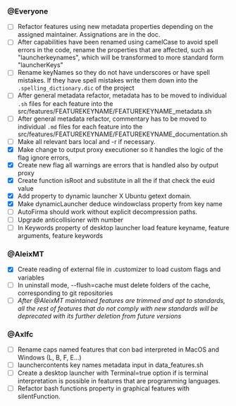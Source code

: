 ### @Everyone
- [ ] Refactor features using new metadata properties depending on the assigned maintainer.
      Assignations are in the doc.
- [ ] After capabilities have been renamed using camelCase to avoid spell errors in the code, rename
      the properties that are affected, such as "launcherkeynames", which will be transformed to more
      standard form "launcherKeys"
- [ ] Rename keyNames so they do not have underscores or have spell mistakes. If they have spell
      mistakes write them down into the `.spelling_dictionary.dic` of the project
- [ ] After general metadata refactor, metadata has to be moved to individual `.sh` files for each
      feature into the src/features/FEATUREKEYNAME/FEATUREKEYNAME_metadata.sh
- [ ] After general metadata refactor, commentary has to be moved to individual `.md` files for each
      feature into the src/features/FEATUREKEYNAME/FEATUREKEYNAME_documentation.sh
- [ ] Make all relevant bars local and -r if necessary.
- [x] Make change to output proxy executioner so it handles the logic of the flag ignore errors,
- [x] Create new flag all warnings are errors that is handled also by output proxy
- [x] Create function isRoot and substitute in all the if that check the euid value
- [x] Add property to dynamic launcher X Ubuntu getext domain. 
- [x] Make dynamicLauncher deduce windowclass property from key name
- [ ] AutoFirma should work without explicit decompression paths. 
- [ ] Upgrade anticollisioner with number
- [ ] In Keywords property of desktop launcher load feature keyname, feature arguments, feature keywords

### @AleixMT
- [x] Create reading of external file in .customizer to load custom flags and variables
- [ ] In uninstall mode, --flush=cache must delete folders of the cache, corresponding to git repositories
- [ ] *After @AleixMT maintained features are trimmed and apt to standards, all the rest of features
      that do not comply with new standards will be deprecated with its further deletion from future
      versions*

### @Axlfc
- [ ] Rename caps named features that con bad interpreted in MacOS and Windows (L, B, F, E...)
- [ ] launchercontents key names metadata input in data_features.sh
- [ ] Create a desktop launcher with Terminal=true option if is terminal interpretation is possible in features that are programming languages.
- [ ] Refactor bash functions property in graphical features with silentFunction.